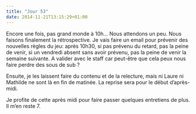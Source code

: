 ```yaml
---
title: "Jour 53"
date: 2014-11-21T13:15:29+01:00
---
```


Encore une fois, pas grand monde à 10h… Nous attendons un peu. Nous
faisons finalement la rétrospective. Je vais faire un email pour
prévenir des nouvelles règles du jeu: après 10h30, si pas prévenu du
retard, pas la peine de venir, si un vendredi absent sans avoir prévenu,
pas la peine de venir la semaine suivante. A valider avec le staff car
peut-être que cela peux nous faire perdre des sous de sub ?

Ensuite, je les laissent faire du contenu et de la relecture, mais ni
Laure ni Mathilde ne sont là en fin de matinée. La reprise sera pour le
début d’après-midi.

Je profite de cette après midi pour faire passer quelques entretiens de
plus. Il m’en reste 7.


